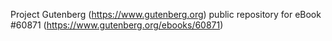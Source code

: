 Project Gutenberg (https://www.gutenberg.org) public repository for eBook #60871 (https://www.gutenberg.org/ebooks/60871)

